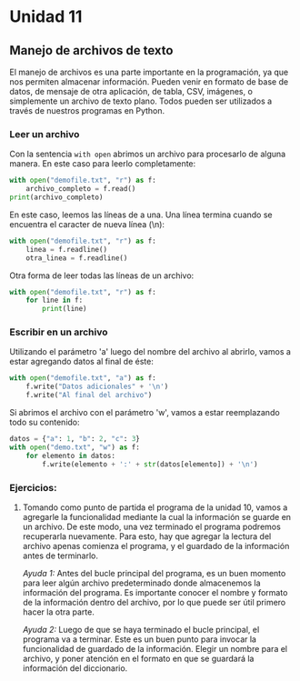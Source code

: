 <!--
.. title: 11. Manejo de archivos de texto.
.. slug: 11-manejo-de-archivos-de-texto
.. date: 2020-11-12 17:07:08 UTC-03:00
.. tags: 
.. category: 
.. link: 
.. description: 
.. type: text
-->

# Unidad 11

## Manejo de archivos de texto

El manejo de archivos es una parte importante en la programación, ya que nos permiten almacenar información. Pueden venir en formato de base de datos, de mensaje de otra aplicación, de tabla, CSV, imágenes, o simplemente un archivo de texto plano. Todos pueden ser utilizados a través de nuestros programas en Python.

### Leer un archivo

Con la sentencia `with open` abrimos un archivo para procesarlo de alguna manera. En este caso para leerlo completamente:

``` python
with open("demofile.txt", "r") as f:
    archivo_completo = f.read()
print(archivo_completo)
```

En este caso, leemos las líneas de a una. Una línea termina cuando se encuentra el caracter de nueva línea (\n):

``` python
with open("demofile.txt", "r") as f:
    linea = f.readline()
    otra_linea = f.readline()
```

Otra forma de leer todas las líneas de un archivo:

``` python
with open("demofile.txt", "r") as f:
    for line in f:
        print(line)
```

### Escribir en un archivo

Utilizando el parámetro 'a' luego del nombre del archivo al abrirlo, vamos a estar agregando datos al final de éste:

``` python
with open("demofile.txt", "a") as f:
    f.write("Datos adicionales" + '\n')
    f.write("Al final del archivo")
```

Si abrimos el archivo con el parámetro 'w', vamos a estar reemplazando todo su contenido:

``` python
datos = {"a": 1, "b": 2, "c": 3}
with open("demo.txt", "w") as f:
    for elemento in datos:
        f.write(elemento + ':' + str(datos[elemento]) + '\n')
```

### Ejercicios:

1. Tomando como punto de partida el programa de la unidad 10, vamos a agregarle la funcionalidad mediante la cual la información se guarde en un archivo. De este modo, una vez terminado el programa podremos recuperarla nuevamente. Para esto, hay que agregar la lectura del archivo apenas comienza el programa, y el guardado de la información antes de terminarlo.

    *Ayuda 1:* Antes del bucle principal del programa, es un buen momento para leer algún archivo predeterminado donde almacenemos la información del programa. Es importante conocer el nombre y formato de la información dentro del archivo, por lo que puede ser útil primero hacer la otra parte.

    *Ayuda 2:* Luego de que se haya terminado el bucle principal, el programa va a terminar. Este es un buen punto para invocar la funcionalidad de guardado de la información. Elegir un nombre para el archivo, y poner atención en el formato en que se guardará la información del diccionario.
